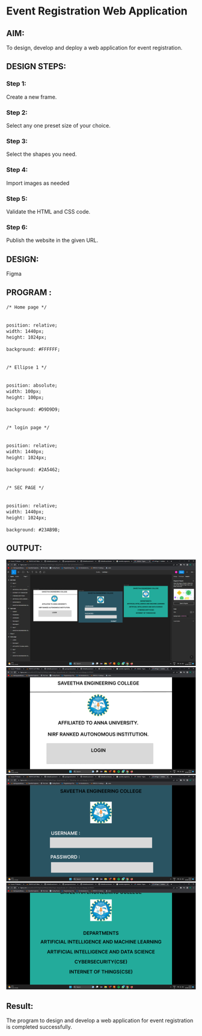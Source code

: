 # Event Registration Web Application

## AIM:
To design, develop and deploy a web application for event registration.

## DESIGN STEPS:

### Step 1:
Create a new frame.

### Step 2:
Select any one preset size of your choice.

### Step 3:
Select the shapes you need.

### Step 4:
Import images as needed


### Step 5:

Validate the HTML and CSS code.

### Step 6:

Publish the website in the given URL.

## DESIGN:
Figma


## PROGRAM :
```
/* Home page */


position: relative;
width: 1440px;
height: 1024px;

background: #FFFFFF;


/* Ellipse 1 */


position: absolute;
width: 100px;
height: 100px;

background: #D9D9D9;


/* login page */


position: relative;
width: 1440px;
height: 1024px;

background: #2A5462;


/* SEC PAGE */


position: relative;
width: 1440px;
height: 1024px;

background: #23AB9B;

```
## OUTPUT:
![output](./figma/figmapage.png)
![output](./figma/homepage.png)
![output](./figma/loginpage.png)
![output](./figma/secpage.png)

## Result:
The program to design and develop a web application for event registration is completed successfully.

